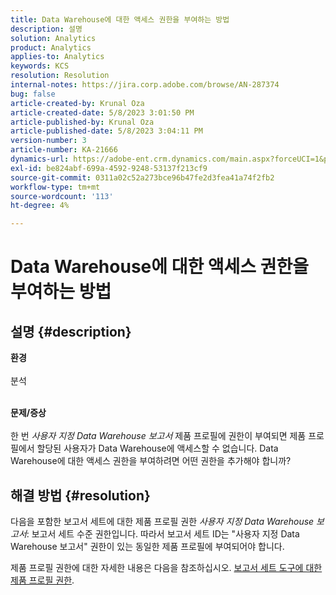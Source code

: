 ```yaml
---
title: Data Warehouse에 대한 액세스 권한을 부여하는 방법
description: 설명
solution: Analytics
product: Analytics
applies-to: Analytics
keywords: KCS
resolution: Resolution
internal-notes: https://jira.corp.adobe.com/browse/AN-287374
bug: false
article-created-by: Krunal Oza
article-created-date: 5/8/2023 3:01:50 PM
article-published-by: Krunal Oza
article-published-date: 5/8/2023 3:04:11 PM
version-number: 3
article-number: KA-21666
dynamics-url: https://adobe-ent.crm.dynamics.com/main.aspx?forceUCI=1&pagetype=entityrecord&etn=knowledgearticle&id=1610a63c-b1ed-ed11-8849-6045bd006268
exl-id: be824abf-699a-4592-9248-53137f213cf9
source-git-commit: 0311a02c52a273bce96b47fe2d3fea41a74f2fb2
workflow-type: tm+mt
source-wordcount: '113'
ht-degree: 4%

---
```


# Data Warehouse에 대한 액세스 권한을 부여하는 방법

## 설명 {#description}

<b>환경</b><br><br>분석<br><br>

<b>문제/증상</b><br><br>한 번 *사용자 지정 Data Warehouse 보고서* 제품 프로필에 권한이 부여되면 제품 프로필에서 할당된 사용자가 Data Warehouse에 액세스할 수 없습니다. Data Warehouse에 대한 액세스 권한을 부여하려면 어떤 권한을 추가해야 합니까?<br>

## 해결 방법 {#resolution}


다음을 포함한 보고서 세트에 대한 제품 프로필 권한 *사용자 지정 Data Warehouse 보고서*: 보고서 세트 수준 권한입니다. 따라서 보고서 세트 ID는 &quot;사용자 지정 Data Warehouse 보고서&quot; 권한이 있는 동일한 제품 프로필에 부여되어야 합니다.

제품 프로필 권한에 대한 자세한 내용은 다음을 참조하십시오. [보고서 세트 도구에 대한 제품 프로필 권한](https://experienceleague.adobe.com/docs/analytics/admin/admin-console/permissions/report-suite-tools.html?lang=ko-KR).
